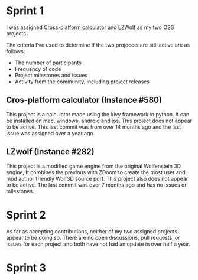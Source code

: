 # Sprint 1

I was assigned [Cross-platform calculator](https://github.com/Rohan-cod/cross_platform_calc) and [LZWolf](https://github.com/madmodder123/lzwolf-sdl2) as my two OSS projects.

The criteria I've used to determine if the two projeccts are still active are as follows:
- The number of participants
- Frequency of code
- Project milestones and issues
- Activity from the community, including project releases

## Cros-platform calculator (Instance #580)

This project is a calculator made using the kivy framework in python. It can be installed on mac, windows, android and ios. This project does not appear to be active. This last commit was from over 14 months ago and the last issue was assigned over a year ago.


## LZwolf (Instance #282)

This project is a modified game engine from the original Wolfenstein 3D engine, It combines the previous with ZDoom to create the most user and mod author friendly Wolf3D source port. This project also does not appear to be active. The last commit was over 7 months ago and has no issues or milestones.

# Sprint 2

As far as accepting contributions, neither of my two assigned projects appear to be doing so. There are no open discussions, pull requests, or issues for each project and both have not had an update in over half a year.

# Sprint 3
